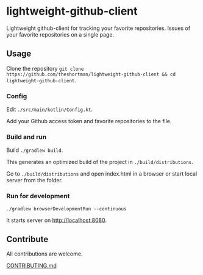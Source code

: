 # lightweight-github-client

Lightweight github-client for tracking your favorite repositories. Issues of your favorite repositories on a single page.

## Usage

Clone the repository `git clone https://github.com/theshortman/lightweight-github-client && cd lightweight-github-client`.

### Config

Edit `./src/main/kotlin/Config.kt`.

Add your Github access token and favorite repositories to the file.

### Build and run

Build `./gradlew build`.

This generates an optimized build of the project in `./build/distributions`.

Go to `./build/distributions` and open index.html in a browser or start local server from the folder.

### Run for development

`./gradlew browserDevelopmentRun --continuous`

It starts server on [http://localhost:8080](http://localhost:8080).

## Contribute

All contributions are welcome.

[CONTRIBUTING.md](https://github.com/theshortman/lightweight-github-client/CONTRIBUTING.md)

